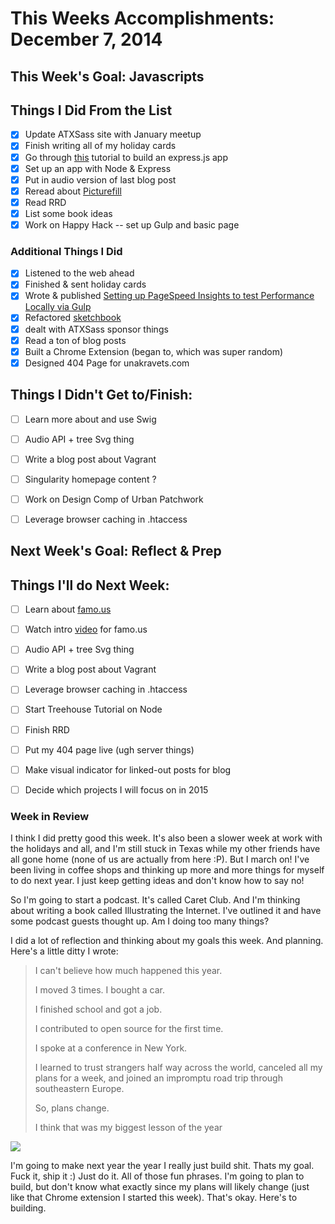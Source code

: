 # This Weeks Accomplishments: December 7, 2014

## This Week's Goal: Javascripts

## Things I Did From the List
- [x] Update ATXSass site with January meetup
- [x] Finish writing all of my holiday cards
- [x] Go through [this](https://stormpath.com/blog/heroku-stormpath-and-expressjs/) tutorial to build an express.js app
- [x] Set up an app with Node & Express
- [x] Put in audio version of last blog post
- [x] Reread about [Picturefill](http://scottjehl.github.io/picturefill/)
- [x] Read RRD
- [x] List some book ideas
- [x] Work on Happy Hack -- set up Gulp and basic page

### Additional Things I Did
- [x] Listened to the web ahead
- [x] Finished & sent holiday cards
- [x] Wrote & published [Setting up PageSpeed Insights to test Performance Locally via Gulp](http://una.github.io/gulp-local-psi/)
- [x] Refactored [sketchbook](sketchbook.unakravets.com)
- [x] dealt with ATXSass sponsor things
- [x] Read a ton of blog posts
- [x] Built a Chrome Extension (began to, which was super random)
- [x] Designed 404 Page for unakravets.com

## Things I Didn't Get to/Finish:

- [ ] Learn more about and use Swig
- [ ] Audio API + tree Svg thing
- [ ] Write a blog post about Vagrant
- [ ] Singularity homepage content ?
- [ ] Work on Design Comp of Urban Patchwork
- [ ] Leverage browser caching in .htaccess


## Next Week's Goal: Reflect & Prep

## Things I'll do Next Week:
- [ ] Learn about [famo.us](http://famo.us/university/home/)
- [ ] Watch intro [video](http://famo.us/university/home/) for famo.us
- [ ] Audio API + tree Svg thing
- [ ] Write a blog post about Vagrant
- [ ] Leverage browser caching in .htaccess
- [ ] Start Treehouse Tutorial on Node
- [ ] Finish RRD
- [ ] Put my 404 page live (ugh server things)
- [ ] Make visual indicator for linked-out posts for blog
- [ ] Decide which projects I will focus on in 2015



### Week in Review

I think I did pretty good this week. It's also been a slower week at work with the holidays and all, and I'm still stuck in Texas while my other friends have all gone home (none of us are actually from here :P). But I march on! I've been living in coffee shops and thinking up more and more things for myself to do next year. I just keep getting ideas and don't know how to say no!

So I'm going to start a podcast. It's called Caret Club. And I'm thinking about writing a book called Illustrating the Internet. I've outlined it and have some podcast guests thought up. Am I doing too many things?

I did a lot of reflection and thinking about my goals this week. And planning. Here's a little ditty I wrote:

>I can't believe how much happened this year.
>
>I moved 3 times. I bought a car.
>
>I finished school and got a job.
>
>I contributed to open source for the first time.
>
>I spoke at a conference in New York.
>
>I learned to trust strangers half way across the world, canceled all my plans for a week, and joined an impromptu road trip through southeastern Europe.
>
>So, plans change.
>
>I think that was my biggest lesson of the year

![](https://pbs.twimg.com/media/B5JdUOOCIAAw1Hv.jpg)

I'm going to make next year the year I really just build shit. Thats my goal. Fuck it, ship it :) Just do it. All of those fun phrases. I'm going to plan to build, but don't know what exactly since my plans will likely change (just like that Chrome extension I started this week). That's okay. Here's to building.
